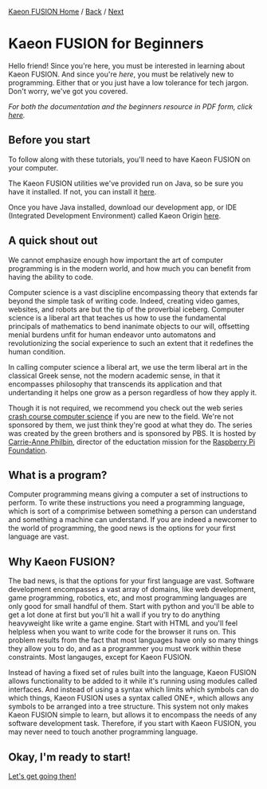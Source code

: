 [Kaeon FUSION Home](https://github.com/Gallery-of-Kaeon/Kaeon-FUSION/blob/master/README.md) /
[Back](https://github.com/Gallery-of-Kaeon/Kaeon-FUSION/blob/master/Kaeon%20FUSION/Documentation/README.md) /
[Next](https://github.com/Gallery-of-Kaeon/Kaeon-FUSION/blob/master/Kaeon%20FUSION/Documentation/X%20-%20Kaeon%20FUSION%20for%20Beginners/1%20-%20Your%20First%20Program/README.md)

# Kaeon FUSION for Beginners

Hello friend!
Since you're here,
you must be interested in learning about Kaeon FUSION.
And since you're _here_,
you must be relatively new to programming.
Either that or you just have a low tolerance for tech jargon.
Don't worry,
we've got you covered.

_For both the documentation and the beginners resource in PDF form, click [here](https://drive.google.com/open?id=1Ut8fIiKjGFRSH0hO9KSEyIFxsP3PTXOE)._

## Before you start

To follow along with these tutorials,
you'll need to have Kaeon FUSION on your computer.

The Kaeon FUSION utilities we've provided run on Java,
so be sure you have it installed.
If not,
you can install it [here](https://www.java.com/en/download/).

Once you have Java installed,
download our development app,
or IDE (Integrated Development Environment) called Kaeon Origin [here](https://github.com/Gallery-of-Kaeon/Kaeon-FUSION/raw/master/Kaeon%20FUSION/IDE/Application/Kaeon%20Origin.zip).

## A quick shout out

We cannot emphasize enough how important the art of computer programming is in the modern world,
and how much you can benefit from having the ability to code.

Computer science is a vast discipline encompassing theory that extends far beyond the simple task of writing code.
Indeed,
creating video games,
websites,
and robots are but the tip of the proverbial iceberg.
Computer science is a liberal art that teaches us how to use the fundamental principals of mathematics to bend inanimate objects to our will,
offsetting menial burdens unfit for human endeavor unto automatons and revolutionizing the social experience to such an extent that it redefines the human condition.

In calling computer science a liberal art,
we use the term liberal art in the classical Greek sense,
not the modern academic sense,
in that it encompasses philosophy that transcends its application and that undertanding it helps one grow as a person regardless of how they apply it.

Though it is not required,
we recommend you check out the web series [crash course computer science](https://www.youtube.com/watch?v=tpIctyqH29Q&list=PL8dPuuaLjXtNlUrzyH5r6jN9ulIgZBpdo) if you are new to the field.
We're not sponsored by them,
we just think they're good at what they do.
The series was created by the green brothers and is sponsored by PBS.
It is hosted by [Carrie-Anne Philbin](https://about.me/carrieannephilbin),
director of the eductation mission for the [Raspberry Pi Foundation](https://www.raspberrypi.org/).

## What is a program?

Computer programming means giving a computer a set of instructions to perform.
To write these instructions you need a programming language,
which is sort of a comprimise between something a person can understand and something a machine can understand.
If you are indeed a newcomer to the world of programming,
the good news is the options for your first language are vast.

## Why Kaeon FUSION?

The bad news,
is that the options for your first language are vast.
Software development encompasses a vast array of domains,
like web development,
game programming,
robotics,
etc,
and most programming languages are only good for small handful of them.
Start with python and you'll be able to get a lot done at first but you'll hit a wall if you try to do anything heavyweight like write a game engine.
Start with HTML and you'll feel helpless when you want to write code for the browser it runs on.
This problem results from the fact that most languages have only so many things they allow you to do,
and as a programmer you must work within these constraints.
Most langauges, except for Kaeon FUSION.

Instead of having a fixed set of rules built into the language,
Kaeon FUSION allows functionality to be added to it while it's running using modules called interfaces.
And instead of using a syntax which limits which symbols can do which things,
Kaeon FUSION uses a syntax called ONE+,
which allows any symbols to be arranged into a tree structure.
This system not only makes Kaeon FUSION simple to learn,
but allows it to encompass the needs of any software development task.
Therefore,
if you start with Kaeon FUSION,
you may never need to touch another programming language.

## Okay, I'm ready to start!

[Let's get going then!](https://github.com/Gallery-of-Kaeon/Kaeon-FUSION/blob/master/Kaeon%20FUSION/Documentation/X%20-%20Kaeon%20FUSION%20for%20Beginners/1%20-%20Your%20First%20Program/README.md)